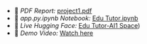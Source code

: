 - 📄 *PDF Report:* [project1.pdf](Edu_Tutor_AI_Project_Documentation.pdf)
- 📓 *app.py.ipynb Notebook:* [Edu Tutor.ipynb](education_ai_py.py)
- 🤖 *Live Hugging Face:* [Edu Tutor-AI1 Space](https://huggingface.co/spaces/V-06/edu))
- 🎥 *Demo Video:* [Watch here](https://drive.google.com/file/d/15IkTu4zyalbKp_OrAEXnVh9Mur4-5kF9/view?usp=drivesdk)
